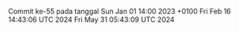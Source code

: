 Commit ke-55 pada tanggal Sun Jan 01 14:00 2023 +0100
Fri Feb 16 14:43:06 UTC 2024
Fri May 31 05:43:09 UTC 2024
